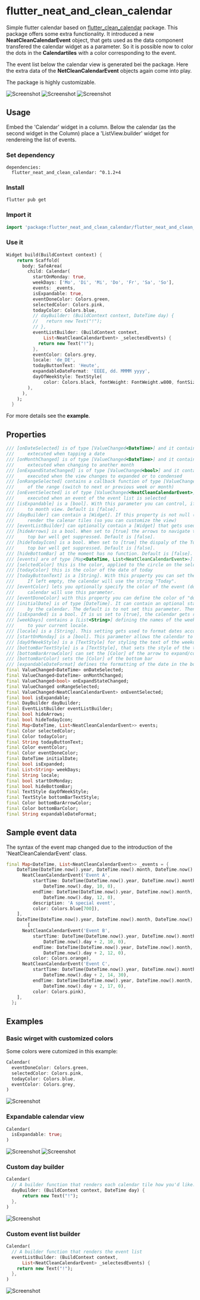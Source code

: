 # flutter_neat_and_clean_calendar

Simple flutter calendar based on [flutter_clean_calendar](https://github.com/pmcarlos/flutter_clean_calendar) package.
This package offers some extra functionality. It introduced a new **NeatCleanCalendarEvent** object, that gets used as the data component transfered the calendar widget as a parameter. So it is possible now to color the dots in the **Calendartiles** with a color corresponding to the event. 

The event list below the calendar view is generated bei the package. Here the extra data of the **NetCleanCalendarEvent** objects again come into play. 

The package is highly customizable.

![Screenshot](https://github.com/rwbr/flutter_neat_and_clean_calendar/blob/main/img/screen1.png)
![Screenshot](https://github.com/rwbr/flutter_neat_and_clean_calendar/blob/main/img/screen2.png)
![Screenshot](https://github.com/rwbr/flutter_neat_and_clean_calendar/blob/main/img/screen3.png)

## Usage

Embed the 'Calendar' widget in a column. Below the calendar (as the second widget in the Column) place a 'ListView.builder' widget for rendereing the list of events.

### Set dependency

```
dependencies:
  flutter_neat_and_clean_calendar: ^0.1.2+4
```

### Install

```
flutter pub get
```

### Import it

```dart
import 'package:flutter_neat_and_clean_calendar/flutter_neat_and_clean_calendar.dart';
```

### Use it

```dart
Widget build(BuildContext context) {
    return Scaffold(
      body: SafeArea(
        child: Calendar(
          startOnMonday: true,
          weekDays: ['Mo', 'Di', 'Mi', 'Do', 'Fr', 'Sa', 'So'],
          events: _events,
          isExpandable: true,
          eventDoneColor: Colors.green,
          selectedColor: Colors.pink,
          todayColor: Colors.blue,
          // dayBuilder: (BuildContext context, DateTime day) {
          //   return new Text("!");
          // },
          eventListBuilder: (BuildContext context,
              List<NeatCleanCalendarEvent> _selectesdEvents) {
            return new Text("!");
          },
          eventColor: Colors.grey,
          locale: 'de_DE',
          todayButtonText: 'Heute',
          expandableDateFormat: 'EEEE, dd. MMMM yyyy',
          dayOfWeekStyle: TextStyle(
              color: Colors.black, fontWeight: FontWeight.w800, fontSize: 11),
        ),
      ),
    );
  }
```

For more details see the **example**.
## Properties

```dart
/// [onDateSelected] is of type [ValueChanged<DateTime>] and it containes the callback function
///     extecuted when tapping a date
/// [onMonthChanged] is of type [ValueChanged<DateTime>] and it containes the callback function
///     extecuted when changing to another month
/// [onExpandStateChanged] is of type [ValueChanged<bool>] and it contains a callback function
///     executed when the view changes to expanded or to condensed
/// [onRangeSelected] contains a callback function of type [ValueChanged], that gets called on changes
///     of the range (switch to next or previous week or month)
/// [onEventSelected] is of type [ValueChanged<NeatCleanCalendarEvent>] and it contains a callback function
///     executed when an event of the event list is selected
/// [isExpandable] is a [bool]. With this parameter you can control, if the view can expand from week view
///     to month view. Default is [false].
/// [dayBuilder] can contain a [Widget]. If this property is not null (!= null), this widget will get used to
///     render the calenar tiles (so you can customize the view)
/// [eventListBuilder] can optionally contain a [Widget] that gets used to render the event list
/// [hideArrows] is a bool. When set to [true] the arrows to navigate to the next or previous week/month in the
///     top bar well get suppressed. Default is [false].
/// [hideTodayIcon] is a bool. When set to [true] the dispaly of the Today-Icon (button to navigate to today) in the
///     top bar well get suppressed. Default is [false].
/// [hideBottomBar] at the moment has no function. Default is [false].
/// [events] are of type [Map<DateTime, List<NeatCleanCalendarEvent>>]. This data structure containes the events to display
/// [selctedColor] this is the color, applied to the circle on the selcted day
/// [todayColor] this is the color of the date of today
/// [todayButtonText] is a [String]. With this property you can set the caption of the today icon (button to navigate to today).
///     If left empty, the calendar will use the string "Today".
/// [eventColor] lets you optionally specify the color of the event (dot). If the [CleanCaendarEvents] property color is not set, the
///     calendar will use this parameter.
/// [eventDoneColor] with this property you can define the color of "done" events, that is events in the past.
/// [initialDate] is of type [DateTime]. It can contain an optional start date. This is the day, that gets initially selected
///     by the calendar. The default is to not set this parameter. Then the calendar uses [DateTime.now()]
/// [isExpanded] is a bool. If is us set to [true], the calendar gets rendered in month view.
/// [weekDays] contains a [List<String>] defining the names of the week days, so that it is possible to name them according
///     to your current locale.
/// [locale] is a [String]. This setting gets used to format dates according to the current locale.
/// [startOnMonday] is a [bool]. This parameter allows the calendar to determine the first day of the week.
/// [dayOfWeekStyle] is a [TextStyle] for styling the text of the weekday names in the top bar.
/// [bottomBarTextStyle] is a [TextStyle], that sets the style of the text in the bottom bar.
/// [bottomBarArrowColor] can set the [Color] of the arrow to expand/compress the calendar in the bottom bar.
/// [bottomBarColor] sets the [Color] of the bottom bar
/// [expandableDateFormat] defines the formatting of the date in the bottom bar
final ValueChanged<DateTime> onDateSelected;
final ValueChanged<DateTime> onMonthChanged;
final ValueChanged<bool> onExpandStateChanged;
final ValueChanged onRangeSelected;
final ValueChanged<NeatCleanCalendarEvent> onEventSelected;
final bool isExpandable;
final DayBuilder dayBuilder;
final EventListBuilder eventListBuilder;
final bool hideArrows;
final bool hideTodayIcon;
final Map<DateTime, List<NeatCleanCalendarEvent>> events;
final Color selectedColor;
final Color todayColor;
final String todayButtonText;
final Color eventColor;
final Color eventDoneColor;
final DateTime initialDate;
final bool isExpanded;
final List<String> weekDays;
final String locale;
final bool startOnMonday;
final bool hideBottomBar;
final TextStyle dayOfWeekStyle;
final TextStyle bottomBarTextStyle;
final Color bottomBarArrowColor;
final Color bottomBarColor;
final String expandableDateFormat;
```

## Sample event data

The syntax of the event map changed due to the introduction of the 'NeatCleanCalendarEvent' class.

```dart
final Map<DateTime, List<NeatCleanCalendarEvent>> _events = {
    DateTime(DateTime.now().year, DateTime.now().month, DateTime.now().day): [
      NeatCleanCalendarEvent('Event A',
          startTime: DateTime(DateTime.now().year, DateTime.now().month,
              DateTime.now().day, 10, 0),
          endTime: DateTime(DateTime.now().year, DateTime.now().month,
              DateTime.now().day, 12, 0),
          description: 'A special event',
          color: Colors.blue[700]),
    ],
    DateTime(DateTime.now().year, DateTime.now().month, DateTime.now().day + 2):
        [
      NeatCleanCalendarEvent('Event B',
          startTime: DateTime(DateTime.now().year, DateTime.now().month,
              DateTime.now().day + 2, 10, 0),
          endTime: DateTime(DateTime.now().year, DateTime.now().month,
              DateTime.now().day + 2, 12, 0),
          color: Colors.orange),
      NeatCleanCalendarEvent('Event C',
          startTime: DateTime(DateTime.now().year, DateTime.now().month,
              DateTime.now().day + 2, 14, 30),
          endTime: DateTime(DateTime.now().year, DateTime.now().month,
              DateTime.now().day + 2, 17, 0),
          color: Colors.pink),
    ],
  };

```

## Examples

### Basic wirget with customized colors

Some colors were cutomized in this example:

```dart
Calendar(
  eventDoneColor: Colors.green,
  selectedColor: Colors.pink,
  todayColor: Colors.blue,
  eventColor: Colors.grey,
)
```

![Screenshot](https://github.com/rwbr/flutter_neat_and_clean_calendar/blob/main/img/usage1.png)

### Expandable calendar view

```dart
Calendar(
  isExpandable: true;
)
```

![Screenshot](https://github.com/rwbr/flutter_neat_and_clean_calendar/blob/main/img/usage2.png)
![Screenshot](https://github.com/rwbr/flutter_neat_and_clean_calendar/blob/main/img/usage3.png)

### Custom day builder


```dart
Calendar(
  // A builder function that renders each calendar tile how you'd like.
  dayBuilder: (BuildContext context, DateTime day) {
      return new Text("!");
  },
)
```

![Screenshot](https://github.com/rwbr/flutter_neat_and_clean_calendar/blob/main/img/usage4.png)

### Custom event list builder


```dart
Calendar(
  // A builder function that renders the event list
  eventListBuilder: (BuildContext context,
      List<NeatCleanCalendarEvent> _selectesdEvents) {
    return new Text("!");
  },
)
```

![Screenshot](https://github.com/rwbr/flutter_neat_and_clean_calendar/blob/main/img/usage5.png)